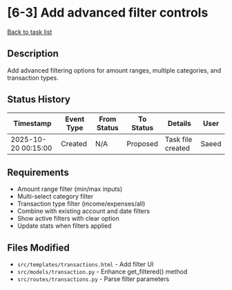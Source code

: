 # [6-3] Add advanced filter controls

[Back to task list](./tasks.md)

## Description
Add advanced filtering options for amount ranges, multiple categories, and transaction types.

## Status History
| Timestamp | Event Type | From Status | To Status | Details | User |
|-----------|------------|-------------|-----------|---------|------|
| 2025-10-20 00:15:00 | Created | N/A | Proposed | Task file created | Saeed |

## Requirements
- Amount range filter (min/max inputs)
- Multi-select category filter
- Transaction type filter (income/expenses/all)
- Combine with existing account and date filters
- Show active filters with clear option
- Update stats when filters applied

## Files Modified
- `src/templates/transactions.html` - Add filter UI
- `src/models/transaction.py` - Enhance get_filtered() method
- `src/routes/transactions.py` - Parse filter parameters

